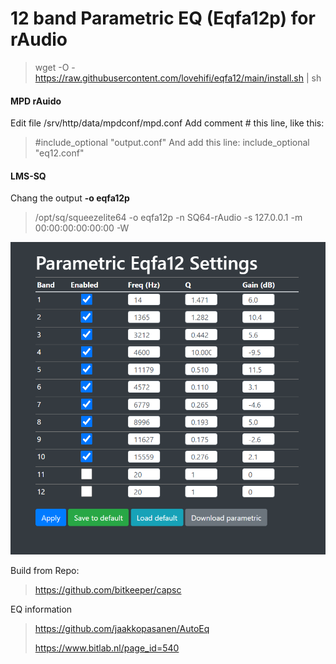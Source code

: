 # 12 band Parametric EQ (Eqfa12p) for rAudio
>
> wget -O - https://raw.githubusercontent.com/lovehifi/eqfa12/main/install.sh | sh
>

#### MPD rAuido
Edit file /srv/http/data/mpdconf/mpd.conf
Add comment # this line, like this: 
> #include_optional    "output.conf"
And add this line:
> include_optional    "eq12.conf"
>
>
#### LMS-SQ
>
Chang the output **-o eqfa12p**
>
> /opt/sq/squeezelite64 -o eqfa12p -n SQ64-rAudio -s 127.0.0.1 -m 00:00:00:00:00:00 -W
>
![Screenshot](eqfa12.png)

Build from Repo: 
> https://github.com/bitkeeper/capsc
>
EQ information
> https://github.com/jaakkopasanen/AutoEq
>
> https://www.bitlab.nl/page_id=540
